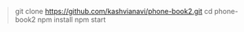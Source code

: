 > git clone https://github.com/kashvianavi/phone-book2.git
> cd phone-book2
> npm install
> npm start
